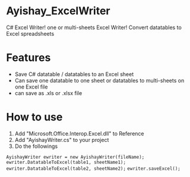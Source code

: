 Ayishay_ExcelWriter
===================
C# Excel Writer! one or multi-sheets Excel Writer!
Convert datatables to Excel spreadsheets


Features
========
* Save C# datatable / datatables to an Excel sheet
* Can save one datatable to one sheet 
  or datatables to multi-sheets on one Excel file
* can save as .xls or .xlsx file


How to use
==========
1. Add "Microsoft.Office.Interop.Excel.dll" to Reference
2. Add "AyishayWriter.cs" to your project
3. Do the followings

<code>AyishayWriter ewriter = new AyishayWriter(fileName);</code>
<code>ewriter.DatatableToExcel(table1, sheetName1);</code>
<code>ewriter.DatatableToExcel(table2, sheetName2);</code>
<code>ewriter.saveExcel();</code>

